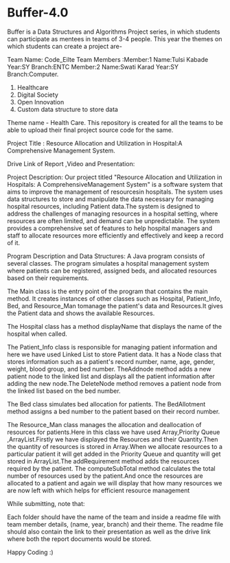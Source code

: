 # Buffer-4.0
Buffer is a Data Structures and Algorithms Project series, in which students can participate as mentees in teams of 3-4 people. 
This year the themes on which students can create a project are-

Team Name: Code_Eilte
Team Members :Member:1
              Name:Tulsi Kabade
              Year:SY
              Branch:ENTC
              Member:2
              Name:Swati Karad
              Year:SY
              Branch:Computer.
1. Healthcare
2. Digital Society
3. Open Innovation
4. Custom data structure to store data

Theme name - Health Care.
This repository is created for all the teams to be able to upload their final project source code for the same. 

Project Title : Resource Allocation and Utilization in Hospital:A Comprehensive Management System.

Drive Link of Report ,Video and Presentation:

Project Description:
Our project titled "Resource Allocation and Utilization in Hospitals: A ComprehensiveManagement System" is a software system that aims to improve the management of resourcesin hospitals. The system uses data structures to store and manipulate the data necessary for managing hospital resources, including Patient data.The system is designed to address the challenges of managing resources in a hospital setting, where resources are often limited, and demand can be unpredictable. The system provides a
comprehensive set of features to help hospital managers and staff to allocate resources more
efficiently and effectively and keep a record of it.


Program Description and Data Structures:
A Java program consists of several classes. The program simulates a hospital management system where patients can be registered, assigned beds, and allocated resources based on their requirements.

The Main class is the entry point of the program that contains the main method. It creates instances of other classes such as Hospital, Patient_Info, Bed, and Resource_Man tomanage the patient's data and Resources.It gives the Patient data and shows the available Resources.

The Hospital class has a method displayName that displays the name of the hospital when called.

The Patient_Info class is responsible for managing patient information and here we have used Linked List to store Patient data. It has a Node class that stores information such as a patient's record number, name, age, gender, weight, blood group, and bed number. TheAddnode method adds a new patient node to the linked list and displays all the patient information after adding the new node.The DeleteNode method removes a patient node from the linked list based on the bed number.

The Bed class simulates bed allocation for patients. The BedAllotment method assigns a bed number to the patient based on their record number.

The Resource_Man class manages the allocation and deallocation of resources for patients.Here in this class we have used Array,Priority Queue ,ArrayList.Firstly we have displayed the Resources and their Quantity.Then the quantity of resources is stored in Array.When we allocate resources to a particular patient it will get added in the Priority Queue and quantity will get stored in ArrayList.The addRequirement method adds the resources required by the patient. The computeSubTotal method calculates the total number of resources used by the patient.And once the resources are allocated to a patient and again we will display that how many resources we are now left with which helps for efficient resource management

While submitting, note that: 

Each folder should have the name of the team and inside a readme file with team member details, (name, year, branch) and their theme. The readme file should also contain the link to their presentation as well as the drive link where both the report documents would be stored. 

Happy Coding :)
